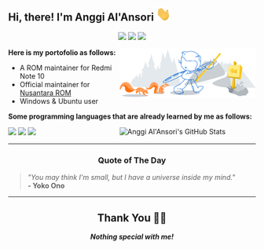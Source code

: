 ## Hi, there! I'm Anggi Al'Ansori <img src="https://raw.githubusercontent.com/AnggaR96s/AnggaR96s/master/assets/Hi.gif" width="30px">

<p align="center">
<a href="https://github.com/anggialansori404"> <img src="https://img.shields.io/badge/-Github-000?style=flat&logo=Github&logoColor=white" /></a>
<a href="https://www.instagram.com/anggialansori_"> <img src="https://img.shields.io/badge/-Instagram-c13584?style=flat&labelColor=c13584&logo=instagram&logoColor=white" /></a>
<a href="mailto:anggialansori.rpl4@gmail.com"> <img src="https://img.shields.io/badge/-Gmail-c14438?style=flat&logo=Gmail&logoColor=white" /></p></a>


**Here is my portofolio as follows:**
<img width="55%" align="right" alt="Github" src="https://raw.githubusercontent.com/AnggaR96s/AnggaR96s/master/assets/git-header.svg" />

- A ROM maintainer for Redmi Note 10
- Official maintainer for [Nusantara ROM](https://github.com/Nusantara-ROM)
- Windows & Ubuntu user 

**Some programming languages that are already learned by me as follows:** 
<p>
  <a href="https://github.com/anggialansori404">
    <img width="55%" align="right" alt="Anggi Al'Ansori's GitHub Stats" src="https://github-readme-stats.vercel.app/api?username=anggialansori404&show_icons=true&hide_border=true" />
  </a>

  <code><img width="10%" src="https://www.vectorlogo.zone/logos/mysql/mysql-ar21.svg"></code>
  <code><img width="10%" src="https://www.vectorlogo.zone/logos/php/php-ar21.svg"></code>
  <code><img width="10%" src="https://www.vectorlogo.zone/logos/git-scm/git-scm-ar21.svg"></code>

</p>
<hr>
<h3 align="center">Quote of The Day</h3>
<p align="center">
<blockquote>
<i>"You may think I'm small, but I have a universe inside my mind."</i>
<br>
<b>- Yoko Ono</b>
</blockquote>
</p>

<hr>
<h2 align="center">Thank You 🙏🏼</h2>
<p align="center"><b><i>Nothing special with me!</i></b></p>
<p align="center">
</p>
